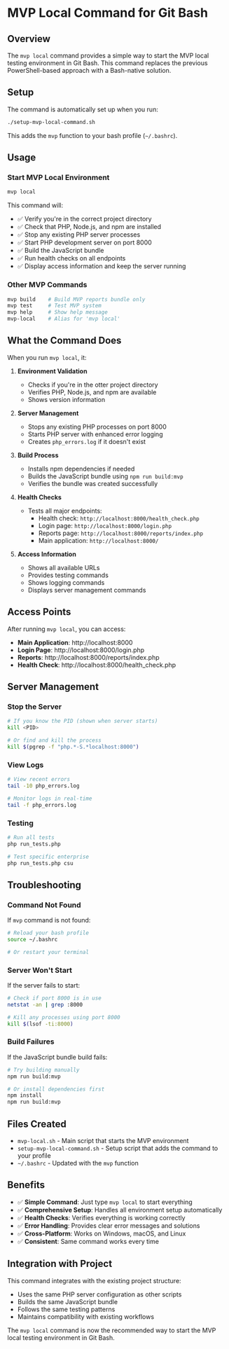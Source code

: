 # MVP Local Command for Git Bash

## Overview

The `mvp local` command provides a simple way to start the MVP local testing environment in Git Bash. This command replaces the previous PowerShell-based approach with a Bash-native solution.

## Setup

The command is automatically set up when you run:

```bash
./setup-mvp-local-command.sh
```

This adds the `mvp` function to your bash profile (`~/.bashrc`).

## Usage

### Start MVP Local Environment
```bash
mvp local
```

This command will:
- ✅ Verify you're in the correct project directory
- ✅ Check that PHP, Node.js, and npm are installed
- ✅ Stop any existing PHP server processes
- ✅ Start PHP development server on port 8000
- ✅ Build the JavaScript bundle
- ✅ Run health checks on all endpoints
- ✅ Display access information and keep the server running

### Other MVP Commands
```bash
mvp build    # Build MVP reports bundle only
mvp test     # Test MVP system
mvp help     # Show help message
mvp-local    # Alias for 'mvp local'
```

## What the Command Does

When you run `mvp local`, it:

1. **Environment Validation**
   - Checks if you're in the otter project directory
   - Verifies PHP, Node.js, and npm are available
   - Shows version information

2. **Server Management**
   - Stops any existing PHP processes on port 8000
   - Starts PHP server with enhanced error logging
   - Creates `php_errors.log` if it doesn't exist

3. **Build Process**
   - Installs npm dependencies if needed
   - Builds the JavaScript bundle using `npm run build:mvp`
   - Verifies the bundle was created successfully

4. **Health Checks**
   - Tests all major endpoints:
     - Health check: `http://localhost:8000/health_check.php`
     - Login page: `http://localhost:8000/login.php`
     - Reports page: `http://localhost:8000/reports/index.php`
     - Main application: `http://localhost:8000/`

5. **Access Information**
   - Shows all available URLs
   - Provides testing commands
   - Shows logging commands
   - Displays server management commands

## Access Points

After running `mvp local`, you can access:

- **Main Application**: http://localhost:8000
- **Login Page**: http://localhost:8000/login.php
- **Reports**: http://localhost:8000/reports/index.php
- **Health Check**: http://localhost:8000/health_check.php

## Server Management

### Stop the Server
```bash
# If you know the PID (shown when server starts)
kill <PID>

# Or find and kill the process
kill $(pgrep -f "php.*-S.*localhost:8000")
```

### View Logs
```bash
# View recent errors
tail -10 php_errors.log

# Monitor logs in real-time
tail -f php_errors.log
```

### Testing
```bash
# Run all tests
php run_tests.php

# Test specific enterprise
php run_tests.php csu
```

## Troubleshooting

### Command Not Found
If `mvp` command is not found:
```bash
# Reload your bash profile
source ~/.bashrc

# Or restart your terminal
```

### Server Won't Start
If the server fails to start:
```bash
# Check if port 8000 is in use
netstat -an | grep :8000

# Kill any processes using port 8000
kill $(lsof -ti:8000)
```

### Build Failures
If the JavaScript bundle build fails:
```bash
# Try building manually
npm run build:mvp

# Or install dependencies first
npm install
npm run build:mvp
```

## Files Created

- `mvp-local.sh` - Main script that starts the MVP environment
- `setup-mvp-local-command.sh` - Setup script that adds the command to your profile
- `~/.bashrc` - Updated with the `mvp` function

## Benefits

- ✅ **Simple Command**: Just type `mvp local` to start everything
- ✅ **Comprehensive Setup**: Handles all environment setup automatically
- ✅ **Health Checks**: Verifies everything is working correctly
- ✅ **Error Handling**: Provides clear error messages and solutions
- ✅ **Cross-Platform**: Works on Windows, macOS, and Linux
- ✅ **Consistent**: Same command works every time

## Integration with Project

This command integrates with the existing project structure:
- Uses the same PHP server configuration as other scripts
- Builds the same JavaScript bundle
- Follows the same testing patterns
- Maintains compatibility with existing workflows

The `mvp local` command is now the recommended way to start the MVP local testing environment in Git Bash.
